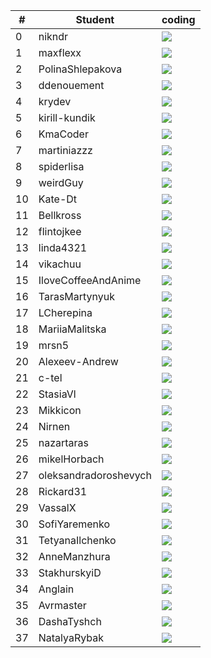 | #  |  Student   |  coding |
| --- |  ---   |  --- |
| 0 | nikndr |  ![](https://github.com/kmaooad/coding-19W05-nikndr/workflows/Grading/badge.svg) |
| 1 | maxflexx |  ![](https://github.com/kmaooad/coding-19W05-maxflexx/workflows/Grading/badge.svg) |
| 2 | PolinaShlepakova |  ![](https://github.com/kmaooad/coding-19W05-PolinaShlepakova/workflows/Grading/badge.svg) |
| 3 | ddenouement |  ![](https://github.com/kmaooad/coding-19W05-ddenouement/workflows/Grading/badge.svg) |
| 4 | krydev |  ![](https://github.com/kmaooad/coding-19W05-krydev/workflows/Grading/badge.svg) |
| 5 | kirill-kundik |  ![](https://github.com/kmaooad/coding-19W05-kirill-kundik/workflows/Grading/badge.svg) |
| 6 | KmaCoder |  ![](https://github.com/kmaooad/coding-19W05-KmaCoder/workflows/Grading/badge.svg) |
| 7 | martiniazzz |  ![](https://github.com/kmaooad/coding-19W05-martiniazzz/workflows/Grading/badge.svg) |
| 8 | spiderlisa |  ![](https://github.com/kmaooad/coding-19W05-spiderlisa/workflows/Grading/badge.svg) |
| 9 | weirdGuy |  ![](https://github.com/kmaooad/coding-19W05-weirdGuy/workflows/Grading/badge.svg) |
| 10 | Kate-Dt |  ![](https://github.com/kmaooad/coding-19W05-Kate-Dt/workflows/Grading/badge.svg) |
| 11 | Bellkross |  ![](https://github.com/kmaooad/coding-19W05-Bellkross/workflows/Grading/badge.svg) |
| 12 | flintojkee |  ![](https://github.com/kmaooad/coding-19W05-flintojkee/workflows/Grading/badge.svg) |
| 13 | linda4321 |  ![](https://github.com/kmaooad/coding-19W05-linda4321/workflows/Grading/badge.svg) |
| 14 | vikachuu |  ![](https://github.com/kmaooad/coding-19W05-vikachuu/workflows/Grading/badge.svg) |
| 15 | IloveCoffeeAndAnime |  ![](https://github.com/kmaooad/coding-19W05-IloveCoffeeAndAnime/workflows/Grading/badge.svg) |
| 16 | TarasMartynyuk |  ![](https://github.com/kmaooad/coding-19W05-TarasMartynyuk/workflows/Grading/badge.svg) |
| 17 | LCherepina |  ![](https://github.com/kmaooad/coding-19W05-LCherepina/workflows/Grading/badge.svg) |
| 18 | MariiaMalitska |  ![](https://github.com/kmaooad/coding-19W05-MariiaMalitska/workflows/Grading/badge.svg) |
| 19 | mrsn5 |  ![](https://github.com/kmaooad/coding-19W05-mrsn5/workflows/Grading/badge.svg) |
| 20 | Alexeev-Andrew |  ![](https://github.com/kmaooad/coding-19W05-Alexeev-Andrew/workflows/Grading/badge.svg) |
| 21 | c-tel |  ![](https://github.com/kmaooad/coding-19W05-c-tel/workflows/Grading/badge.svg) |
| 22 | StasiaVl |  ![](https://github.com/kmaooad/coding-19W05-StasiaVl/workflows/Grading/badge.svg) |
| 23 | Mikkicon |  ![](https://github.com/kmaooad/coding-19W05-Mikkicon/workflows/Grading/badge.svg) |
| 24 | Nirnen |  ![](https://github.com/kmaooad/coding-19W05-Nirnen/workflows/Grading/badge.svg) |
| 25 | nazartaras |  ![](https://github.com/kmaooad/coding-19W05-nazartaras/workflows/Grading/badge.svg) |
| 26 | mikelHorbach |  ![](https://github.com/kmaooad/coding-19W05-mikelHorbach/workflows/Grading/badge.svg) |
| 27 | oleksandradoroshevych |  ![](https://github.com/kmaooad/coding-19W05-oleksandradoroshevych/workflows/Grading/badge.svg) |
| 28 | Rickard31 |  ![](https://github.com/kmaooad/coding-19W05-Rickard31/workflows/Grading/badge.svg) |
| 29 | VassalX |  ![](https://github.com/kmaooad/coding-19W05-VassalX/workflows/Grading/badge.svg) |
| 30 | SofiYaremenko |  ![](https://github.com/kmaooad/coding-19W05-SofiYaremenko/workflows/Grading/badge.svg) |
| 31 | TetyanaIlchenko |  ![](https://github.com/kmaooad/coding-19W05-TetyanaIlchenko/workflows/Grading/badge.svg) |
| 32 | AnneManzhura |  ![](https://github.com/kmaooad/coding-19W05-AnneManzhura/workflows/Grading/badge.svg) |
| 33 | StakhurskyiD |  ![](https://github.com/kmaooad/coding-19W05-StakhurskyiD/workflows/Grading/badge.svg) |
| 34 | Anglain |  ![](https://github.com/kmaooad/coding-19W05-Anglain/workflows/Grading/badge.svg) |
| 35 | Avrmaster |  ![](https://github.com/kmaooad/coding-19W05-Avrmaster/workflows/Grading/badge.svg) |
| 36 | DashaTyshch |  ![](https://github.com/kmaooad/coding-19W05-DashaTyshch/workflows/Grading/badge.svg) |
| 37 | NatalyaRybak |  ![](https://github.com/kmaooad/coding-19W05-NatalyaRybak/workflows/Grading/badge.svg) |
